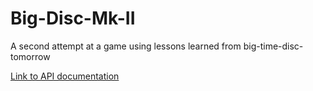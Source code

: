 # Big-Disc-Mk-II
A second attempt at a game using lessons learned from big-time-disc-tomorrow

[Link to API documentation](https://www.bitgraf.github.io "API Documentation")
